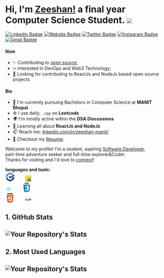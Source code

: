 # Hi, I'm [Zeeshan!](https://zishugshan.github.io) a final year Computer Science Student.  <img src="https://media.giphy.com/media/mGcNjsfWAjY5AEZNw6/giphy.gif" width="50">

[![Linkedin Badge](https://img.shields.io/badge/-zeeshan-blue?style=flat&logo=Linkedin&logoColor=white&link=https://www.linkedin.com/in/jzeeshan-manit/)](https://www.linkedin.com/in/zeeshan-manit/)
[![Website Badge](https://img.shields.io/badge/-zishugshan.github.io-47CCCC?style=flat&logo=Google-Chrome&logoColor=white&link=https://zishugshan.github.io)](https://zishugshan.github.io)
[![Twitter Badge](https://img.shields.io/badge/-@_zishugshan-1ca0f1?style=flat&labelColor=1ca0f1&logo=twitter&logoColor=white&link=https://twitter.com/zishugshan)](https://twitter.com/zishugshan)
[![Instagram Badge](https://img.shields.io/badge/-@_zeesha_.n-purple?style=flat&logo=instagram&logoColor=white&link=https://instagram.com/zeesha_.n/)](https://instagram.com/zeesha_.n/)
[![Gmail Badge](https://img.shields.io/badge/-zshnqmr1-c14438?style=flat&logo=Gmail&logoColor=white&link=mailto:zshnqmr1@gmail.com)](mailto:zshnqmr1@gmail.com)

#### Now

- ✨ Contributing to [open source](https://github.com/WikiEducationFoundation/WikiEduDashboard);
- :fire: Interested in DevOps and Web3 Technology;
- :calendar: Looking for contributing to ReactJs and NodeJs based open source projects 

#### Bio

- 🏢 I'm currently pursuing Bachelors in Computer Science at **MANIT Bhopal**
- ⚙️ I use daily: `.cpp` on **Leetcode**
- 🌍 I'm mostly active within the **DSA Discussions**
- 🌱 Learning all about **ReactJs and NodeJs**
- 📫 Reach me: [linkedin.com/in/zeeshan-manit/](https://www.linkedin.com/in/zeeshan-manit/)
- 📝 Checkout my [Resume](https://drive.google.com/file/d/1EJB8xfGTBheXsGh4QzxGdkxopNNJuBa0/view?usp=sharing).

Welcome to my profile! I'm a student, aspiring [Software Developer](https://zishugshan.github.io), <br/>
part-time adventure seeker and full-time explorer&Coder.<br/>
Thanks for visiting and I'd love to [connect](https://www.linkedin.com/in/zeeshan-manit/)!

**languages and tools:**  
<code><img height="30" src="https://raw.githubusercontent.com/github/explore/80688e429a7d4ef2fca1e82350fe8e3517d3494d/topics/cpp/cpp.png"></code>&emsp;&emsp; 
<code><img height="20" src="https://raw.githubusercontent.com/github/explore/80688e429a7d4ef2fca1e82350fe8e3517d3494d/topics/javascript/javascript.png"></code></br>
<code><img height="20" src="https://raw.githubusercontent.com/github/explore/80688e429a7d4ef2fca1e82350fe8e3517d3494d/topics/react/react.png"></code>&emsp;&emsp; 
<code><img height="30" src="https://raw.githubusercontent.com/github/explore/80688e429a7d4ef2fca1e82350fe8e3517d3494d/topics/css/css.png"></code></br>
<code><img height="30" src="https://raw.githubusercontent.com/github/explore/80688e429a7d4ef2fca1e82350fe8e3517d3494d/topics/html/html.png"></code>&emsp;&emsp;
<code><img height="20" src="https://raw.githubusercontent.com/github/explore/80688e429a7d4ef2fca1e82350fe8e3517d3494d/topics/git/git.png"></code></br>


## 1. GitHub Stats
![Your Repository's Stats](https://github-readme-stats.vercel.app/api?username=zishugshan&show_icons=true)
--------------------------------------------------------------------
## 2. Most Used Languages
![Your Repository's Stats](https://github-readme-stats.vercel.app/api/top-langs/?username=zishugshan&theme=blue-green)
--------------------------------------------------------------------
